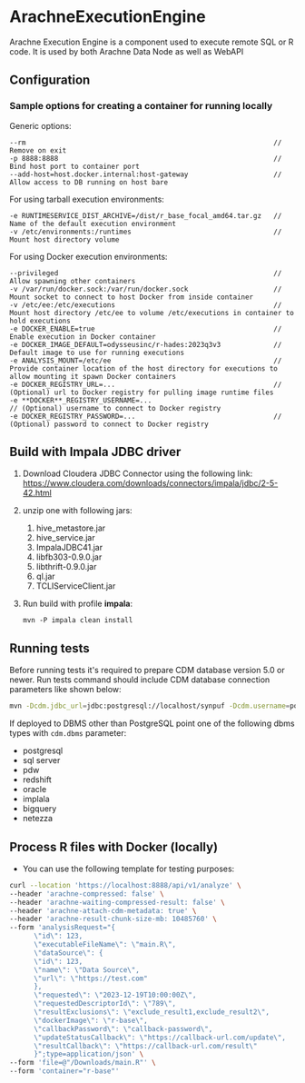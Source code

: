 # ArachneExecutionEngine
Arachne Execution Engine is a component used to execute remote SQL or R code. It is used by both Arachne Data Node as well as WebAPI

## Configuration

### Sample options for creating a container for running locally

Generic options:

    --rm                                                             // Remove on exit
    -p 8888:8888                                                     // Bind host port to container port
    --add-host=host.docker.internal:host-gateway                     // Allow access to DB running on host bare

For using tarball execution environments:

    -e RUNTIMESERVICE_DIST_ARCHIVE=/dist/r_base_focal_amd64.tar.gz   // Name of the default execution environment  
    -v /etc/environments:/runtimes                                   // Mount host directory volume 

For using Docker execution environments:

    --privileged                                                     // Allow spawning other containers 
    -v /var/run/docker.sock:/var/run/docker.sock                     // Mount socket to connect to host Docker from inside container 
    -v /etc/ee:/etc/executions                                       // Mount host directory /etc/ee to volume /etc/executions in container to hold executions 
    -e DOCKER_ENABLE=true                                            // Enable execution in Docker container                                           
    -e DOCKER_IMAGE_DEFAULT=odysseusinc/r-hades:2023q3v3             // Default image to use for running executions 
    -e ANALYSIS_MOUNT=/etc/ee                                        // Provide container location of the host directory for executions to allow mounting it spawn Docker containers
    -e DOCKER_REGISTRY_URL=...                                       // (Optional) url to Docker registry for pulling image runtime files
    -e **DOCKER**_REGISTRY_USERNAME=...                                  // (Optional) username to connect to Docker registry
    -e DOCKER_REGISTRY_PASSWORD=...                                  // (Optional) password to connect to Docker registry

## Build with Impala JDBC driver

1. Download Cloudera JDBC Connector using the following link:
https://www.cloudera.com/downloads/connectors/impala/jdbc/2-5-42.html

1. unzip one with following jars:
   1. hive_metastore.jar
   1. hive_service.jar
   1. ImpalaJDBC41.jar
   1. libfb303-0.9.0.jar
   1. libthrift-0.9.0.jar
   1. ql.jar
   1. TCLIServiceClient.jar
1. Run build with profile **impala**:
    ```:shell 
    mvn -P impala clean install
    ```

## Running tests

Before running tests it's required to prepare CDM database version 5.0 or newer.
Run tests command should include CDM database connection parameters like shown below:

```bash
mvn -Dcdm.jdbc_url=jdbc:postgresql://localhost/synpuf -Dcdm.username=postgres -Dcdm.password=postgres test
```  

If deployed to DBMS other than PostgreSQL point one 
of the following dbms types with `cdm.dbms` parameter:
- postgresql
- sql server
- pdw
- redshift
- oracle
- implala
- bigquery
- netezza

## Process R files with Docker (locally)

- You can use the following template for testing purposes:

```bash
curl --location 'https://localhost:8888/api/v1/analyze' \
--header 'arachne-compressed: false' \
--header 'arachne-waiting-compressed-result: false' \
--header 'arachne-attach-cdm-metadata: true' \
--header 'arachne-result-chunk-size-mb: 10485760' \
--form 'analysisRequest="{
      \"id\": 123,
      \"executableFileName\": \"main.R\",
      \"dataSource\": {
      \"id\": 123,
      \"name\": \"Data Source\",
      \"url\": \"https://test.com"
      },
      \"requested\": \"2023-12-19T10:00:00Z\",
      \"requestedDescriptorId\": \"789\",
      \"resultExclusions\": \"exclude_result1,exclude_result2\",
      \"dockerImage\": \"r-base\",
      \"callbackPassword\": \"callback-password\",
      \"updateStatusCallback\": \"https://callback-url.com/update\",
      \"resultCallback\": \"https://callback-url.com/result\"
      }";type=application/json' \
--form 'file=@"/Downloads/main.R"' \
--form 'container="r-base"'
```  
